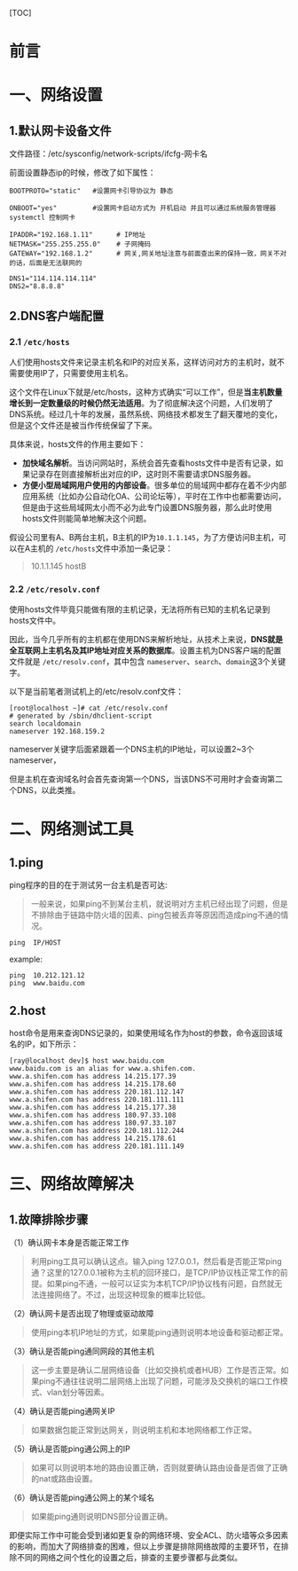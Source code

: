 [TOC]





# 前言







# 一、网络设置

## 1.默认网卡设备文件

文件路径：/etc/sysconfig/network-scripts/ifcfg-网卡名



前面设置静态ip的时候，修改了如下属性：

```shell
BOOTPROTO="static"   #设置网卡引导协议为 静态

ONBOOT="yes"         #设置网卡启动方式为 开机启动 并且可以通过系统服务管理器 systemctl 控制网卡

IPADDR="192.168.1.11"      # IP地址     
NETMASK="255.255.255.0"    # 子网掩码
GATEWAY="192.168.1.2"      # 网关,网关地址注意与前面查出来的保持一致，网关不对的话，后面是无法联网的

DNS1="114.114.114.114" 
DNS2="8.8.8.8"
```





## 2.DNS客户端配置

### 2.1 `/etc/hosts`

人们使用hosts文件来记录主机名和IP的对应关系，这样访问对方的主机时，就不需要使用IP了，只需要使用主机名。

这个文件在Linux下就是/etc/hosts，这种方式确实“可以工作”，但是**当主机数量增长到一定数量级的时候仍然无法适用**。为了彻底解决这个问题，人们发明了DNS系统。经过几十年的发展，虽然系统、网络技术都发生了翻天覆地的变化，但是这个文件还是被当作传统保留了下来。



具体来说，hosts文件的作用主要如下：

- **加快域名解析**。当访问网站时，系统会首先查看hosts文件中是否有记录，如果记录存在则直接解析出对应的IP，这时则不需要请求DNS服务器。 
- **方便小型局域网用户使用的内部设备**。很多单位的局域网中都存在着不少内部应用系统（比如办公自动化OA、公司论坛等），平时在工作中也都需要访问，但是由于这些局域网太小而不必为此专门设置DNS服务器，那么此时使用hosts文件则能简单地解决这个问题。



假设公司里有A、B两台主机，B主机的IP为`10.1.1.145`，为了方便访问B主机，可以在A主机的 `/etc/hosts`文件中添加一条记录：

>  10.1.1.145      hostB



### 2.2 `/etc/resolv.conf`

使用hosts文件毕竟只能做有限的主机记录，无法将所有已知的主机名记录到hosts文件中。

因此，当今几乎所有的主机都在使用DNS来解析地址，从技术上来说，**DNS就是全互联网上主机名及其IP地址对应关系的数据库**。设置主机为DNS客户端的配置文件就是 `/etc/resolv.conf`，其中包含 `nameserver`、`search`、`domain`这3个关键字。



以下是当前笔者测试机上的/etc/resolv.conf文件：

```shell
[root@localhost ~]# cat /etc/resolv.conf 
# generated by /sbin/dhclient-script 
search localdomain 
nameserver 192.168.159.2
```



nameserver关键字后面紧跟着一个DNS主机的IP地址，可以设置2~3个nameserver，

但是主机在查询域名时会首先查询第一个DNS，当该DNS不可用时才会查询第二个DNS，以此类推。







# 二、网络测试工具

## 1.ping

ping程序的目的在于测试另一台主机是否可达:

>  一般来说，如果ping不到某台主机，就说明对方主机已经出现了问题，但是不排除由于链路中防火墙的因素、ping包被丢弃等原因而造成ping不通的情况。



```shell
ping  IP/HOST
```





example:

```shell
ping  10.212.121.12
ping  www.baidu.com
```





## 2.host

host命令是用来查询DNS记录的，如果使用域名作为host的参数，命令返回该域名的IP，如下所示：

```shell
[ray@localhost dev]$ host www.baidu.com
www.baidu.com is an alias for www.a.shifen.com.
www.a.shifen.com has address 14.215.177.39
www.a.shifen.com has address 14.215.178.60
www.a.shifen.com has address 220.181.112.147
www.a.shifen.com has address 220.181.111.111
www.a.shifen.com has address 14.215.177.38
www.a.shifen.com has address 180.97.33.108
www.a.shifen.com has address 180.97.33.107
www.a.shifen.com has address 220.181.112.244
www.a.shifen.com has address 14.215.178.61
www.a.shifen.com has address 220.181.111.149
```



# 三、网络故障解决

## 1.故障排除步骤

（1）确认网卡本身是否能正常工作

> 利用ping工具可以确认这点。输入ping 127.0.0.1，然后看是否能正常ping通？这里的127.0.0.1被称为主机的回环接口，是TCP/IP协议栈正常工作的前提。如果ping不通，一般可以证实为本机TCP/IP协议栈有问题，自然就无法连接网络了。不过，出现这种现象的概率比较低。



（2）确认网卡是否出现了物理或驱动故障

> 使用ping本机IP地址的方式，如果能ping通则说明本地设备和驱动都正常。 



（3）确认是否能ping通同网段的其他主机

> 这一步主要是确认二层网络设备（比如交换机或者HUB）工作是否正常。如果ping不通往往说明二层网络上出现了问题，可能涉及交换机的端口工作模式、vlan划分等因素。 



（4）确认是否能ping通网关IP

> 如果数据包能正常到达网关，则说明主机和本地网络都工作正常。 



（5）确认是否能ping通公网上的IP

> 如果可以则说明本地的路由设置正确，否则就要确认路由设备是否做了正确的nat或路由设置。



（6）确认是否能ping通公网上的某个域名

> 如果能ping通则说明DNS部分设置正确。 



即便实际工作中可能会受到诸如更复杂的网络环境、安全ACL、防火墙等众多因素的影响，而加大了网络排查的困难，但以上步骤是排除网络故障的主要环节，在排除不同的网络之间个性化的设置之后，排查的主要步骤都与此类似。